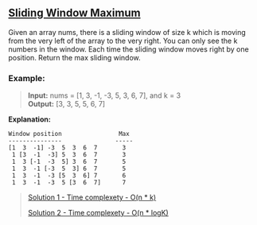 ## [Sliding Window Maximum](https://leetcode.com/problems/sliding-window-maximum/)

Given an array nums, there is a sliding window of size k which is moving from the very left of the array to the very right. You can only see the k numbers in the window. Each time the sliding window moves right by one position. Return the max sliding window.

### Example:

> **Input:** nums = [1, 3, -1, -3, 5, 3, 6, 7], and k = 3  
> **Output:** [3, 3, 5, 5, 6, 7]

**Explanation:**

```
Window position                Max
---------------               -----
[1  3  -1] -3  5  3  6  7       3
 1 [3  -1  -3] 5  3  6  7       3
 1  3 [-1  -3  5] 3  6  7       5
 1  3  -1 [-3  5  3] 6  7       5
 1  3  -1  -3 [5  3  6] 7       6
 1  3  -1  -3  5 [3  6  7]      7
```

> [Solution 1 - Time complexety - O(n \* k)](maxSlidingWindow1.js)
>
> [Solution 2 - Time complexety - O(n \* logK)](maxSlidingWindow2.js)

